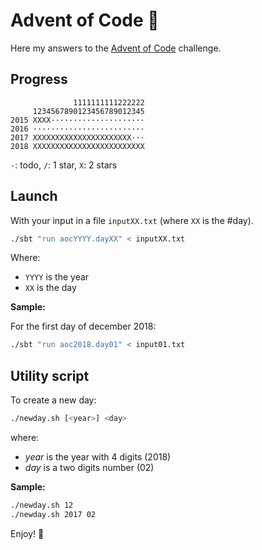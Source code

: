 # Advent of Code :evergreen_tree:

Here my answers to the [Advent of Code](https://adventofcode.com) challenge.

## Progress

```
              1111111111222222
     1234567890123456789012345
2015 XXXX·····················
2016 ·························
2017 XXXXXXXXXXXXXXXXXXXXXX···
2018 XXXXXXXXXXXXXXXXXXXXXXXXX
```

`·`: todo, `/`: 1 star, `X`: 2 stars

## Launch

With your input in a file `inputXX.txt` (where `XX` is the #day).

```bash
./sbt "run aocYYYY.dayXX" < inputXX.txt
```

Where:
 * `YYYY` is the year
 * `XX` is the day

**Sample:**

For the first day of december 2018:

```bash
./sbt "run aoc2018.day01" < input01.txt
```

## Utility script

To create a new day:

```bash
./newday.sh [<year>] <day>
```

where:
 * _year_ is the year with 4 digits (2018)
 * _day_ is a two digits number (02)

**Sample:**

```bash
./newday.sh 12
./newday.sh 2017 02
```

Enjoy! :evergreen_tree:
